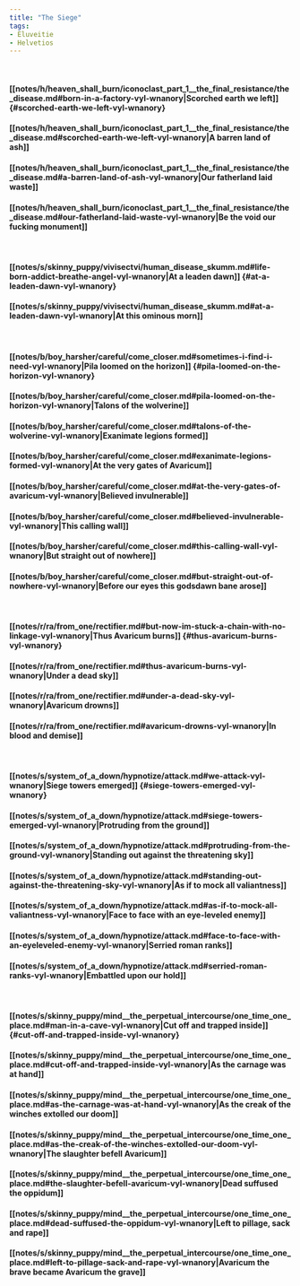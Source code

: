 ```yaml
---
title: "The Siege"
tags:
- Eluveitie
- Helvetios
---
```

&nbsp;
#### [[notes/h/heaven_shall_burn/iconoclast_part_1__the_final_resistance/the_disease.md#born-in-a-factory-vyl-wnanory|Scorched earth we left]] {#scorched-earth-we-left-vyl-wnanory}
#### [[notes/h/heaven_shall_burn/iconoclast_part_1__the_final_resistance/the_disease.md#scorched-earth-we-left-vyl-wnanory|A barren land of ash]]
#### [[notes/h/heaven_shall_burn/iconoclast_part_1__the_final_resistance/the_disease.md#a-barren-land-of-ash-vyl-wnanory|Our fatherland laid waste]]
#### [[notes/h/heaven_shall_burn/iconoclast_part_1__the_final_resistance/the_disease.md#our-fatherland-laid-waste-vyl-wnanory|Be the void our fucking monument]]
&nbsp;
#### [[notes/s/skinny_puppy/vivisectvi/human_disease_skumm.md#life-born-addict-breathe-angel-vyl-wnanory|At a leaden dawn]] {#at-a-leaden-dawn-vyl-wnanory}
#### [[notes/s/skinny_puppy/vivisectvi/human_disease_skumm.md#at-a-leaden-dawn-vyl-wnanory|At this ominous morn]]
&nbsp;
#### [[notes/b/boy_harsher/careful/come_closer.md#sometimes-i-find-i-need-vyl-wnanory|Pila loomed on the horizon]] {#pila-loomed-on-the-horizon-vyl-wnanory}
#### [[notes/b/boy_harsher/careful/come_closer.md#pila-loomed-on-the-horizon-vyl-wnanory|Talons of the wolverine]]
#### [[notes/b/boy_harsher/careful/come_closer.md#talons-of-the-wolverine-vyl-wnanory|Exanimate legions formed]]
#### [[notes/b/boy_harsher/careful/come_closer.md#exanimate-legions-formed-vyl-wnanory|At the very gates of Avaricum]]
#### [[notes/b/boy_harsher/careful/come_closer.md#at-the-very-gates-of-avaricum-vyl-wnanory|Believed invulnerable]]
#### [[notes/b/boy_harsher/careful/come_closer.md#believed-invulnerable-vyl-wnanory|This calling wall]]
#### [[notes/b/boy_harsher/careful/come_closer.md#this-calling-wall-vyl-wnanory|But straight out of nowhere]]
#### [[notes/b/boy_harsher/careful/come_closer.md#but-straight-out-of-nowhere-vyl-wnanory|Before our eyes this godsdawn bane arose]]
&nbsp;
#### [[notes/r/ra/from_one/rectifier.md#but-now-im-stuck-a-chain-with-no-linkage-vyl-wnanory|Thus Avaricum burns]] {#thus-avaricum-burns-vyl-wnanory}
#### [[notes/r/ra/from_one/rectifier.md#thus-avaricum-burns-vyl-wnanory|Under a dead sky]]
#### [[notes/r/ra/from_one/rectifier.md#under-a-dead-sky-vyl-wnanory|Avaricum drowns]]
#### [[notes/r/ra/from_one/rectifier.md#avaricum-drowns-vyl-wnanory|In blood and demise]]
&nbsp;
#### [[notes/s/system_of_a_down/hypnotize/attack.md#we-attack-vyl-wnanory|Siege towers emerged]] {#siege-towers-emerged-vyl-wnanory}
#### [[notes/s/system_of_a_down/hypnotize/attack.md#siege-towers-emerged-vyl-wnanory|Protruding from the ground]]
#### [[notes/s/system_of_a_down/hypnotize/attack.md#protruding-from-the-ground-vyl-wnanory|Standing out against the threatening sky]]
#### [[notes/s/system_of_a_down/hypnotize/attack.md#standing-out-against-the-threatening-sky-vyl-wnanory|As if to mock all valiantness]]
#### [[notes/s/system_of_a_down/hypnotize/attack.md#as-if-to-mock-all-valiantness-vyl-wnanory|Face to face with an eye-leveled enemy]]
#### [[notes/s/system_of_a_down/hypnotize/attack.md#face-to-face-with-an-eyeleveled-enemy-vyl-wnanory|Serried roman ranks]]
#### [[notes/s/system_of_a_down/hypnotize/attack.md#serried-roman-ranks-vyl-wnanory|Embattled upon our hold]]
&nbsp;
#### [[notes/s/skinny_puppy/mind__the_perpetual_intercourse/one_time_one_place.md#man-in-a-cave-vyl-wnanory|Cut off and trapped inside]] {#cut-off-and-trapped-inside-vyl-wnanory}
#### [[notes/s/skinny_puppy/mind__the_perpetual_intercourse/one_time_one_place.md#cut-off-and-trapped-inside-vyl-wnanory|As the carnage was at hand]]
#### [[notes/s/skinny_puppy/mind__the_perpetual_intercourse/one_time_one_place.md#as-the-carnage-was-at-hand-vyl-wnanory|As the creak of the winches extolled our doom]]
#### [[notes/s/skinny_puppy/mind__the_perpetual_intercourse/one_time_one_place.md#as-the-creak-of-the-winches-extolled-our-doom-vyl-wnanory|The slaughter befell Avaricum]]
#### [[notes/s/skinny_puppy/mind__the_perpetual_intercourse/one_time_one_place.md#the-slaughter-befell-avaricum-vyl-wnanory|Dead suffused the oppidum]]
#### [[notes/s/skinny_puppy/mind__the_perpetual_intercourse/one_time_one_place.md#dead-suffused-the-oppidum-vyl-wnanory|Left to pillage, sack and rape]]
#### [[notes/s/skinny_puppy/mind__the_perpetual_intercourse/one_time_one_place.md#left-to-pillage-sack-and-rape-vyl-wnanory|Avaricum the brave became Avaricum the grave]]
